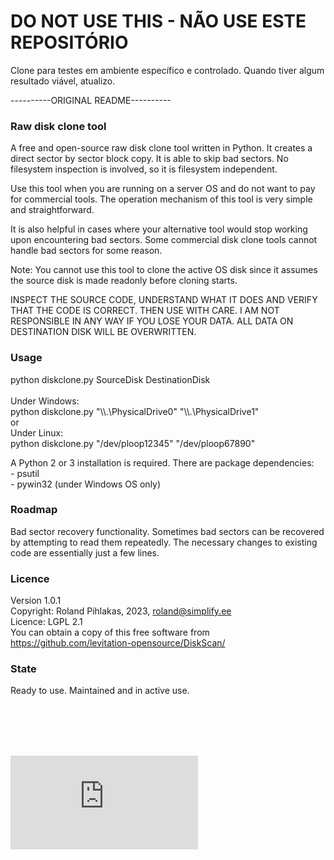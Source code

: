 # DO NOT USE THIS - NÃO USE ESTE REPOSITÓRIO

Clone para testes em ambiente específico e controlado. Quando tiver algum resultado viável, atualizo.

----------ORIGINAL README----------
### Raw disk clone tool

A free and open-source raw disk clone tool written in Python. It creates a direct sector by sector block copy. It is able to skip bad sectors. No filesystem inspection is involved, so it is filesystem independent. 

Use this tool when you are running on a server OS and do not want to pay for commercial tools. The operation mechanism of this tool is very simple and straightforward. 

It is also helpful in cases where your alternative tool would stop working upon encountering bad sectors. Some commercial disk clone tools cannot handle bad sectors for some reason.

Note: You cannot use this tool to clone the active OS disk since it assumes the source disk is made readonly before cloning starts.

INSPECT THE SOURCE CODE, UNDERSTAND WHAT IT DOES AND VERIFY THAT THE CODE IS CORRECT. THEN USE WITH CARE. I AM NOT RESPONSIBLE IN ANY WAY IF YOU LOSE YOUR DATA. ALL DATA ON DESTINATION DISK WILL BE OVERWRITTEN.


### Usage

python diskclone.py SourceDisk DestinationDisk
<br>
<br>Under Windows:
<br>python diskclone.py "\\\\.\\PhysicalDrive0" "\\\\.\\PhysicalDrive1"
<br>or
<br>Under Linux:
<br>python diskclone.py "/dev/ploop12345" "/dev/ploop67890"


A Python 2 or 3 installation is required. There are package dependencies:
<br> - psutil
<br> - pywin32 (under Windows OS only)


### Roadmap

Bad sector recovery functionality. Sometimes bad sectors can be recovered by attempting to read them repeatedly. The necessary changes to existing code are essentially just a few lines.


### Licence
Version 1.0.1
<br>Copyright: Roland Pihlakas, 2023, roland@simplify.ee
<br>Licence: LGPL 2.1
<br>You can obtain a copy of this free software from https://github.com/levitation-opensource/DiskScan/


### State
Ready to use. Maintained and in active use.


<br>
<br>
<br>
<br>

[![Analytics](https://ga-beacon.appspot.com/UA-351728-28/DiskClone/README.md?pixel)](https://github.com/igrigorik/ga-beacon)    
